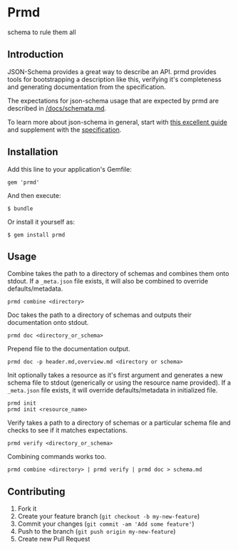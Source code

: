 # Prmd

schema to rule them all

## Introduction

JSON-Schema provides a great way to describe an API. prmd provides tools for bootstrapping a description like this, verifying it's completeness and generating documentation from the specification.

The expectations for json-schema usage that are expected by prmd are described in [/docs/schemata.md](/docs/schemata.md).

To learn more about json-schema in general, start with [this excellent guide](http://spacetelescope.github.io/understanding-json-schema/) and supplement with the [specification](http://json-schema.org/documentation.html).

## Installation

Add this line to your application's Gemfile:

    gem 'prmd'

And then execute:

    $ bundle

Or install it yourself as:

    $ gem install prmd

## Usage

Combine takes the path to a directory of schemas and combines them onto stdout. If a `_meta.json` file exists, it will also be combined to override defaults/metadata.

```
prmd combine <directory>
```

Doc takes the path to a directory of schemas and outputs their documentation onto stdout.

```
prmd doc <directory_or_schema>
```

Prepend file to the documentation output.

```
prmd doc -p header.md,overview.md <directory or schema>
```

Init optionally takes a resource as it's first argument and generates a new schema file to stdout (generically or using the resource name provided). If a `_meta.json` file exists, it will override defaults/metadata in initialized file.

```
prmd init
prmd init <resource_name>
```

Verify takes a path to a directory of schemas or a particular schema file and checks to see if it matches expectations.

```
prmd verify <directory_or_schema>
```

Combining commands works too.

```
prmd combine <directory> | prmd verify | prmd doc > schema.md
```

## Contributing

1. Fork it
2. Create your feature branch (`git checkout -b my-new-feature`)
3. Commit your changes (`git commit -am 'Add some feature'`)
4. Push to the branch (`git push origin my-new-feature`)
5. Create new Pull Request
